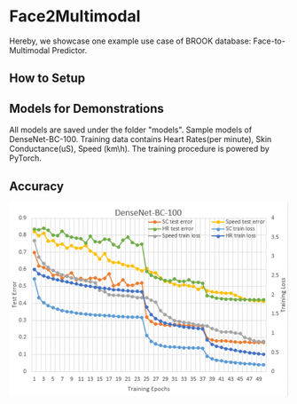 # Face2Multimodal
Hereby, we showcase one example use case of BROOK database: Face-to-Multimodal Predictor.

## How to Setup

## Models for Demonstrations

All models are saved under the folder "models". Sample models of DenseNet-BC-100. Training data contains Heart Rates(per minute), Skin Conductance(uS), Speed (km\h). The training procedure is powered by PyTorch.

## Accuracy
![accuracy](https://github.com/unnc-idl-ucc/BROOK/blob/master/figures/Accuracy.png)
